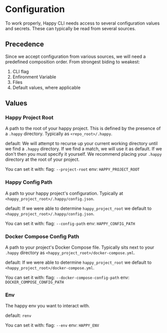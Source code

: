 # Configuration

To work properly, Happy CLI needs access to several configuration values and secrets. These can typically be read from several sources.


## Precedence
Since we accept configuration from various sources, we will need a predefined composition order. From strongest biding to weakest:

1. CLI flag
2. Enfironment Variable
3. Files
4. Default values, where applicable

## Values
### Happy Project Root
A path to the root of your happy project. This is defined by the presence of a `.happy` directory. Typically as `<repo_root>/.happy`.

default: We will attempt to recurse up your current working directory until we find a `.happy` directory. If we find a match, we will use it as default. If we don't then you must specify it yourself. We recommend placing your `.happy` directory at the root of your project.

You can set it with:
flag: `--project-root`
env: `HAPPY_PROJECT_ROOT`

### Happy Config Path
A path to your happy project's configuration. Typically at `<happy_project_root>/.happy/config.json`.

default: If we were able to determine `happy_project_root` we default to `<happy_project_root>/.happy/config.json`.

You can set it with:
flag: `--config-path`
env: `HAPPY_CONFIG_PATH`

### Docker Compose Config Path
A path to your project's Docker Compose file. Typically sits next to your `.happy` directory as `<happy_project_root>/docker-compose.yml`.

default: If we were able to determine `happy_project_root` we default to `<happy_project_root>/docker-compose.yml`.

You can set it with:
flag: `--docker-compose-config-path`
env: `DOCKER_COMPOSE_CONFIG_PATH`

### Env
The happy env you want to interact with.

default: `renv`

You can set it with:
flag: `--env`
env: `HAPPY_ENV`
